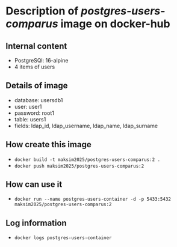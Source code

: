 # Description of _postgres-users-comparus_ image on docker-hub

## Internal content
- PostgreSQl: 16-alpine
- 4 items of users

## Details of image
 - database: usersdb1
 - user: user1
 - password: root1
 - table: users1
 - fields: ldap_id, ldap_username, ldap_name, ldap_surname

## How create this image
 - `docker build -t maksim2025/postgres-users-comparus:2 .`
 - `docker push maksim2025/postgres-users-comparus:2`

## How can use it
 - `docker run --name postgres-users-container -d -p 5433:5432 maksim2025/postgres-users-comparus:2`

## Log information
 - `docker logs postgres-users-container`